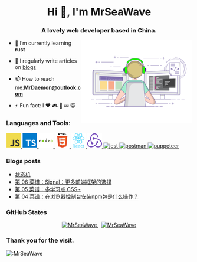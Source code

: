<!--
**MrSeaWave/MrSeaWave** is a ✨ _special_ ✨ repository because its `README.md` (this file) appears on your GitHub profile.

Here are some ideas to get you started:

- 🔭 I’m currently working on ...
- 🌱 I’m currently learning ...
- 👯 I’m looking to collaborate on ...
- 🤔 I’m looking for help with ...
- 💬 Ask me about ...
- 📫 How to reach me: ...
- 😄 Pronouns: ...
- ⚡ Fun fact: ...
-->
<h1 align="center">Hi 👋, I'm MrSeaWave</h1>
<h3 align="center">A lovely web developer based in China.</h3>

<img align="right" alt="GIF" src="work.gif" width="300"/>

- 🌱 I’m currently learning **rust**

- 📝 I regularly write articles on [blogs](https://mrseawave.github.io/blogs/)

- 📫 How to reach me:**MrDaemon@outlook.com**

- ⚡ Fun fact: I :heart: :video_game: :movie_camera: :zzz: :smiley_cat:

<!-- 📊 This week I spent my time on -->

<h3 align="left">Languages and Tools:</h3>
    <p align="left">
      <a
        href="https://developer.mozilla.org/en-US/docs/Web/JavaScript"
        target="_blank"
        rel="noreferrer"
      >
        <img
          src="https://raw.githubusercontent.com/devicons/devicon/master/icons/javascript/javascript-original.svg"
          alt="javascript"
          width="40"
          height="40"
        />
      </a>
      <a
        href="https://www.typescriptlang.org/"
        target="_blank"
        rel="noreferrer"
      >
        <img
          src="https://raw.githubusercontent.com/devicons/devicon/master/icons/typescript/typescript-original.svg"
          alt="typescript"
          width="40"
          height="40"
        />
      </a>
      <a href="https://nodejs.org" target="_blank" rel="noreferrer">
        <img
          src="https://raw.githubusercontent.com/devicons/devicon/master/icons/nodejs/nodejs-original-wordmark.svg"
          alt="nodejs"
          width="40"
          height="40"
        />
      </a>
      <a href="https://www.w3.org/html/" target="_blank" rel="noreferrer">
        <img
          src="https://raw.githubusercontent.com/devicons/devicon/master/icons/html5/html5-original-wordmark.svg"
          alt="html5"
          width="40"
          height="40"
        />
      </a>
      <a href="https://reactjs.org/" target="_blank" rel="noreferrer">
        <img
          src="https://raw.githubusercontent.com/devicons/devicon/master/icons/react/react-original-wordmark.svg"
          alt="react"
          width="40"
          height="40"
        />
      </a>
      <a href="https://redux.js.org" target="_blank" rel="noreferrer">
        <img
          src="https://raw.githubusercontent.com/devicons/devicon/master/icons/redux/redux-original.svg"
          alt="redux"
          width="40"
          height="40"
        />
      </a>
      <a href="https://jestjs.io" target="_blank" rel="noreferrer">
        <img
          src="https://www.vectorlogo.zone/logos/jestjsio/jestjsio-icon.svg"
          alt="jest"
          width="40"
          height="40"
        />
      </a>
      <a href="https://postman.com" target="_blank" rel="noreferrer">
        <img
          src="https://www.vectorlogo.zone/logos/getpostman/getpostman-icon.svg"
          alt="postman"
          width="40"
          height="40"
        />
      </a>
      <a
        href="https://github.com/puppeteer/puppeteer"
        target="_blank"
        rel="noreferrer"
      >
        <img
          src="https://www.vectorlogo.zone/logos/pptrdev/pptrdev-official.svg"
          alt="puppeteer"
          width="40"
          height="40"
        />
      </a>
</p>

### Blogs posts

<!-- BLOG-POST-LIST:START -->
- [状态机](https://mrseawave.github.io/blogs/articles/2023/03/23/state-machine-1/)
- [第 06 菜谱：Signal：更多前端框架的选择](https://mrseawave.github.io/blogs/articles/2023/02/26/weekly-06/)
- [第 05 菜谱：多学习点 CSS~](https://mrseawave.github.io/blogs/articles/2023/02/11/weekly-05/)
- [第 04 菜谱：在浏览器控制台安装npm包是什么操作？](https://mrseawave.github.io/blogs/articles/2023/02/05/weekly-04/)
<!-- BLOG-POST-LIST:END -->

### GitHub States

<div align="center">
      <a href="https://github.com/MrSeaWave" target="_blank">
        <img
          src="https://github-readme-stats.vercel.app/api?username=MrSeaWave&show_icons=true&locale=en"
          alt="MrSeaWave"
          width="45%"
        />
      </a>
      &nbsp;
      <a href="https://github.com/MrSeaWave" target="_blank">
        <img
          src="https://github-readme-stats.vercel.app/api/top-langs?username=MrSeaWave&show_icons=true&locale=en&layout=compact"
          alt="MrSeaWave"
          width="45%"
        />
      </a>
</div>

<!-- [![MrSeaWave's github activity graph](https://activity-graph.herokuapp.com/graph?username=MrSeaWave&theme=react-dark)](https://github.com/MrSeaWave/MrSeaWave) -->

### Thank you for the visit.

<!-- 服务地址：https://replit.com/@SeaFlow/Moe-counter#Readme.md -->
<!-- 也可以替换为自己的地址： https://moe-counter.seaflow.repl.co/get/@:MrSeaWave -->

![:MrSeaWave](https://count.getloli.com/get/@:MrSeaWave)

